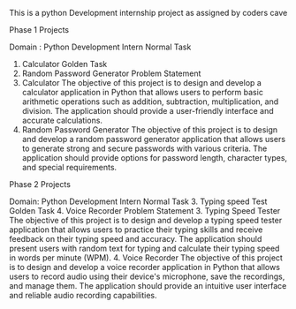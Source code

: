This is a python Development internship project as assigned by coders cave

Phase 1 Projects

Domain : Python Development Intern
	Normal Task
1. Calculator
	Golden Task
2. Random Password Generator
Problem Statement
1. Calculator
The objective of this project is to design and develop a calculator
application in Python that allows users to perform basic arithmetic operations
such as addition, subtraction, multiplication, and division. The application
should provide a user-friendly interface and accurate calculations.
2. Random Password Generator
The objective of this project is to design and develop a random password
generator application that allows users to generate strong and secure
passwords with various criteria. The application should provide options for
password length, character types, and special requirements. 

Phase 2 Projects

Domain: Python Development Intern
	Normal Task
3. Typing speed Test
	Golden Task
4. Voice Recorder
Problem Statement
3. Typing Speed Tester
The objective of this project is to design and develop a typing speed tester
application that allows users to practice their typing skills and receive
feedback on their typing speed and accuracy. The application should present
users with random text for typing and calculate their typing speed in words
per minute (WPM).
4. Voice Recorder
The objective of this project is to design and develop a voice recorder
application in Python that allows users to record audio using their device's
microphone, save the recordings, and manage them. The application should
provide an intuitive user interface and reliable audio recording capabilities.

